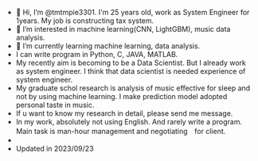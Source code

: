 - 👋 Hi, I’m @tmtmpie3301. I'm 25 years old, work as System Engineer for 1years. My job is constructing tax system.
- 👀 I’m interested in machine learning(CNN, LightGBM), music data analysis.
- 🌱 I’m currently learning machine learning, data analysis.
- I can write program in Python, C, JAVA, MATLAB.
- My recently aim is becoming to be a Data Scientist. But I already work as system engineer. I think that data scientist is needed experience of system engineer.
- My graduate schol research is analysis of music effective for sleep and not by using machine learning. I make prediction model adopted personal taste in music.
- If u want to know my research in detail, please send me message.
- In my work, absolutely not using English. And rarely write a program. Main task is man-hour management and negotiating　for client.
- 
- Updated in 2023/09/23


<!---
tmtmpie3301/tmtmpie3301 is a ✨ special ✨ repository because its `README.md` (this file) appears on your GitHub profile.
You can click the Preview link to take a look at your changes.
--->
